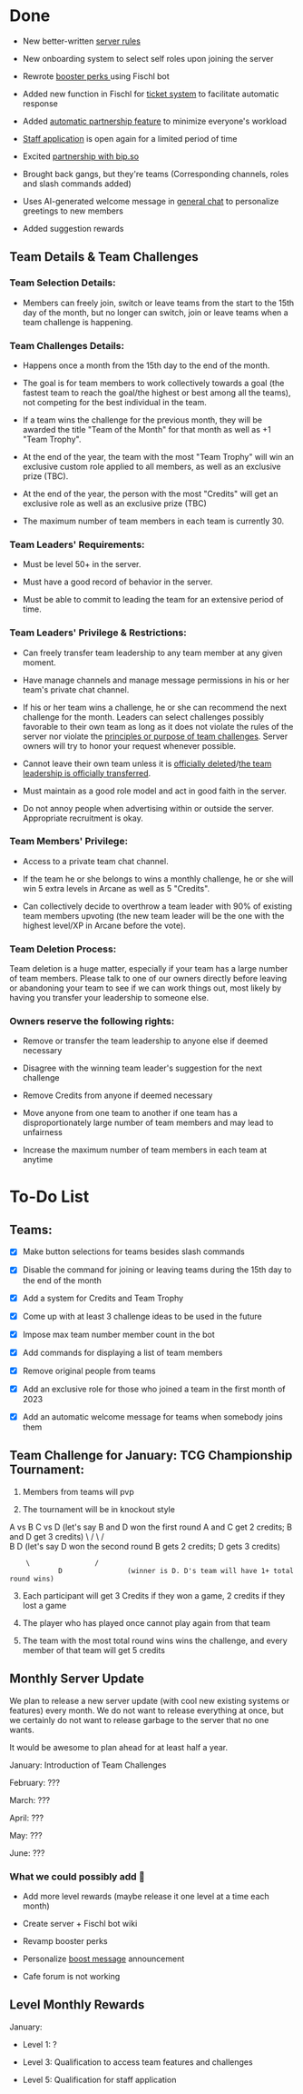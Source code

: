 # Done

* New better-written [server rules](https://discord.com/channels/717029019270381578/754575055098347604)

* New onboarding system to select self roles upon joining the server 

* Rewrote [booster perks ](https://discord.com/channels/717029019270381578/920936224699600906)using Fischl bot

* Added new function in Fischl for [ticket system](https://discord.com/channels/717029019270381578/792433323045552178) to facilitate automatic response

* Added [automatic partnership feature](https://discord.com/channels/717029019270381578/1049118482987499540) to minimize everyone's workload

* [Staff application](https://discord.com/channels/717029019270381578/1049144564100894781) is open again for a limited period of time

* Excited [partnership with bip.so ](https://discord.com/channels/717029019270381578/1057093435535929394)

* Brought back gangs, but they're teams (Corresponding channels, roles and slash commands added)

* Uses AI-generated welcome message in [general chat](https://discord.com/channels/717029019270381578/968751043884224532) to personalize greetings to new members

* Added suggestion rewards

## Team Details & Team Challenges

### Team Selection Details:

* Members can freely join, switch or leave teams from the start to the 15th day of the month, but no longer can switch, join or leave teams when a team challenge is happening.

### Team Challenges Details:

* Happens once a month from the 15th day to the end of the month.

* The goal is for team members to work collectively towards a goal (the fastest team to reach the goal/the highest or best among all the teams), not competing for the best individual in the team.

* If a team wins the challenge for the previous month, they will be awarded the title "Team of the Month" for that month as well as +1 "Team Trophy".

* At the end of the year, the team with the most "Team Trophy" will win an exclusive custom role applied to all members, as well as an exclusive prize (TBC).

* At the end of the year, the person with the most "Credits" will get an exclusive role as well as an exclusive prize (TBC)

* The maximum number of team members in each team is currently 30.

### Team Leaders' Requirements:

* Must be level 50+ in the server.

* Must have a good record of behavior in the server.

* Must be able to commit to leading the team for an extensive period of time.

### Team Leaders' Privilege & Restrictions:

* Can freely transfer team leadership to any team member at any given moment.

* Have manage channels and manage message permissions in his or her team's private chat channel.

* If his or her team wins a challenge, he or she can recommend the next challenge for the month. Leaders can select challenges possibly favorable to their own team as long as it does not violate the rules of the server nor violate the [principles or purpose of team challenges](https://bip.so/genshin/2023-server-revamp-39025c?blockUUID=8903ffb6-31f6-4d23-a885-a9aac711d242). Server owners will try to honor your request whenever possible.

* Cannot leave their own team unless it is [officially deleted](https://bip.so/genshin/2023-server-revamp-39025c?blockUUID=afbc7a62-b0f0-4975-b632-b608ee75f438)/[the team leadership is officially transferred](https://bip.so/genshin/2023-server-revamp-39025c?blockUUID=3b1a0c64-bc88-4797-a500-36dc78917f91).

* Must maintain as a good role model and act in good faith in the server.

* Do not annoy people when advertising within or outside the server. Appropriate recruitment is okay. 

### Team Members' Privilege:

* Access to a private team chat channel.

* If the team he or she belongs to wins a monthly challenge, he or she will win 5 extra levels in Arcane as well as 5 "Credits".

* Can collectively decide to overthrow a team leader with 90% of existing team members upvoting (the new team leader will be the one with the highest level/XP in Arcane before the vote).

### Team Deletion Process:

Team deletion is a huge matter, especially if your team has a large number of team members. Please talk to one of our owners directly before leaving or abandoning your team to see if we can work things out, most likely by having you transfer your leadership to someone else. 

### Owners reserve the following rights:

* Remove or transfer the team leadership to anyone else if deemed necessary

* Disagree with the winning team leader's suggestion for the next challenge

* Remove Credits from anyone if deemed necessary

* Move anyone from one team to another if one team has a disproportionately large number of team members and may lead to unfairness

* Increase the maximum number of team members in each team at anytime

# To-Do List

## Teams:

- [x] Make button selections for teams besides slash commands

- [x] Disable the command for joining or leaving teams during the 15th day to the end of the month

- [x] Add a system for Credits and Team Trophy

- [x] Come up with at least 3 challenge ideas to be used in the future

- [x] Impose max team number member count in the bot

- [x] Add commands for displaying a list of team members

- [x] Remove original people from teams

- [x] Add an exclusive role for those who joined a team in the first month of 2023

- [x] Add an automatic welcome message for teams when somebody joins them

##  **Team Challenge for January: TCG Championship Tournament:** 

1. Members from teams will pvp

2. The tournament will be in knockout style 

A   vs   B      C   vs   D   (let's say B and D won the first round
                                        A and C get 2 credits; B and D get 3 credits)
  \         /         \         /     
      B                  D           (let's say D won the second round
                                         B gets 2 credits; D gets 3 credits)

        \                /  
                D                (winner is D. D's team will have 1+ total round wins)

3. Each participant will get 3 Credits if they won a game, 2 credits if they lost a game

4. The player who has played once cannot play again from that team

5. The team with the most total round wins wins the challenge, and every member of that team will get 5 credits

## Monthly Server Update

We plan to release a new server update (with cool new existing systems or features) every month. We do not want to release everything at once, but we certainly do not want to release garbage to the server that no one wants.

It would be awesome to plan ahead for at least half a year.

January: Introduction of Team Challenges

February: ???

March: ???

April: ???

May: ???

June: ??? 

### What we could possibly add 👀

* Add more level rewards (maybe release it one level at a time each month)

* Create server + Fischl bot wiki

* Revamp booster perks

* Personalize [boost message](https://discord.com/channels/717029019270381578/758138642832162836) announcement

* Cafe forum is not working

## Level Monthly Rewards

January:

* Level 1: ?

* Level 3: Qualification to access team features and challenges

* Level 5: Qualification for staff application

